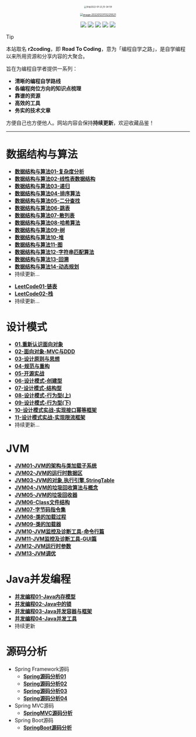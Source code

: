 <p align="center">
    <a href="http:www.superchu.com/" target="_blank">
        <img src="https://fechin-picgo.oss-cn-shanghai.aliyuncs.com/PicGo/Xnip2022-01-23_15-34-59.png" alt="Xnip2022-01-23_15-34-59" style="zoom:40%;" />
    </a>
</p>
<p align="center">
    <a href="http:www.superchu.com/" target="_blank">
        <img src="https://fechin-picgo.oss-cn-shanghai.aliyuncs.com/PicGo/Xnip2022-01-23_15-25-3801.png" alt="image-20220123113225521" style="zoom:50%;" />
    </a>
</p>

<p align="center">
  <a href="http://www.zhuguoqing.cn" target="_blank"><img src="https://img.shields.io/badge/%E5%B0%8F%E6%9C%B1%E5%93%A5%E7%9A%84%E5%8D%9A%E5%AE%A2-zhuguoqing.cn-FFFFFF"></a>
  <a href="https://github.com/fechinchu" target="_blank"><img src="https://img.shields.io/badge/fechinchu-github-000000"></a>
  <a href="https://space.bilibili.com/38255113" target="_blank"><img src="https://img.shields.io/badge/%E6%88%91%E7%9A%84%E4%B8%BB%E9%A1%B5-bilibili-FB7299"></a>
  <a href="https://fechinchu.github.io/free-log/" target="_blank"><img src="https://img.shields.io/badge/free--log-%E6%88%91%E7%9A%84%E5%BC%80%E6%BA%90%E9%A1%B9%E7%9B%AE-158170"></a>
  <a href="http://www.zhuguoqing.cn/?p=2569" target="_blank">
    <img src="https://img.shields.io/badge/%E8%81%94%E7%B3%BB%E6%88%91-%E5%B0%8F%E6%9C%B1%E5%93%A5-orange">
  </a>
</p>

> [!TIP]
>  本站取名 **r2coding**，即 **Road To Coding**，意为「编程自学之路」，是自学编程以来所用资源和分享内容的大聚合。
>  
>  旨在为编程自学者提供一系列：
>  - **清晰的编程自学路线**
>  - **各编程岗位方向的知识点梳理**
>  - **靠谱的资源**
>  - **高效的工具**
>  - **务实的技术文章**
>
> 方便自己也方便他人。网站内容会保持**持续更新**，欢迎收藏品鉴！

---

# 数据结构与算法

<!-- panels:start -->

<!-- div:left-panel -->

* [**数据结构与算法01-复杂度分析**](数据结构与算法/数据结构与算法01-复杂度分析)
* [**数据结构与算法02-线性表数据结构**](数据结构与算法/数据结构与算法02-线性表数据结构)
* [**数据结构与算法03-递归**](数据结构与算法/数据结构与算法03-递归)
* [**数据结构与算法04-排序算法**](数据结构与算法/数据结构与算法04-排序算法)
* [**数据结构与算法05-二分查找**](数据结构与算法/数据结构与算法05-二分查找)
* [**数据结构与算法06-跳表**](数据结构与算法/数据结构与算法06-跳表)
* [**数据结构与算法07-散列表**](数据结构与算法/数据结构与算法07-散列表)
* [**数据结构与算法08-哈希算法**](数据结构与算法/数据结构与算法08-哈希算法)
* [**数据结构与算法09-树**](数据结构与算法/数据结构与算法09-树)
* [**数据结构与算法10-堆**](数据结构与算法/数据结构与算法10-堆)
* [**数据结构与算法11-图**](数据结构与算法/数据结构与算法11-图)
* [**数据结构与算法12-字符串匹配算法**](数据结构与算法/数据结构与算法12-字符串匹配算法)
* [**数据结构与算法13-回溯**](数据结构与算法/数据结构与算法13-回溯)
* [**数据结构与算法14-动态规划**](数据结构与算法/数据结构与算法14-动态规划)
* 持续更新...

<!-- div:right-panel -->

* [**LeetCode01-链表**](数据结构与算法/LeetCode01-链表)
* [**LeetCode02-栈**](数据结构与算法/LeetCode02-栈)
* 持续更新...
<!-- panels:end -->

# 设计模式

* [**01.重新认识面向对象**](设计模式/01-重新认识面向对象)
* [**02-面向对象-MVC与DDD**](设计模式/02-面向对象-MVC与DDD)
* [**03-设计原则与思想**](设计模式/03-设计原则与思想)
* [**04-规范与重构**](设计模式/04-规范与重构)
* [**05-开源实战**](设计模式/05-开源实战)
* [**06-设计模式-创建型**](设计模式/06-设计模式-创建型)
* [**07-设计模式-结构型**](设计模式/07-设计模式-结构型)
* [**08-设计模式-行为型(上)**](设计模式/08-设计模式-行为型(上))
* [**09-设计模式-行为型(下)**](设计模式/09-设计模式-行为型(下))
* [**10-设计模式实战-实现接口幂等框架**](设计模式/10-设计模式实战-实现接口幂等框架)
* [**11-设计模式实战-实现限流框架**](设计模式/11-设计模式实战-实现限流框架)
* 持续更新...

# JVM

* [**JVM01-JVM的架构与类加载子系统**](JVM/JVM详解01-JVM的架构与类加载子系统)
* [**JVM02-JVM的运行时数据区**](JVM/JVM详解02-JVM的运行时数据区)
* [**JVM03-JVM的对象,执行引擎,StringTable**](JVM/JVM详解03-JVM的对象,执行引擎,StringTable)
* [**JVM04-JVM的垃圾回收算法与概念**](JVM/JVM详解04-JVM的垃圾回收算法与概念)
* [**JVM05-JVM的垃圾回收器**](JVM/JVM详解05-JVM的垃圾回收器)
* [**JVM06-Class文件结构**](JVM/JVM详解06-Class文件结构)
* [**JVM07-字节码指令集**](JVM/JVM详解07-字节码指令集)
* [**JVM08-类的加载过程**](JVM/JVM详解08-类的加载过程)
* [**JVM09-类的加载器**](JVM/JVM详解09-类的加载器)
* [**JVM10-JVM监控及诊断工具-命令行篇**](JVM/JVM详解10-JVM监控及诊断工具-命令行篇)
* [**JVM11-JVM监控及诊断工具-GUI篇**](JVM/JVM详解11-JVM监控及诊断工具-GUI篇)
* [**JVM12-JVM运行时参数**](JVM/JVM详解12-JVM运行时参数)
* [**JVM13-JVM调优**](JVM/JVM详解13-JVM调优)

# Java并发编程

* [**并发编程01-Java内存模型**](Java并发编程/并发编程01-Java内存模型)
* [**并发编程02-Java中的锁**](Java并发编程/并发编程02-Java中的锁)
* [**并发编程03-Java并发容器与框架**](Java并发编程/并发编程03-Java并发容器和框架)
* [**并发编程04-Java并发工具**](Java并发编程/并发编程04-Java并发工具)
* 持续更新

# 源码分析

* Spring Framework源码
  * [**Spring源码分析01**](源码/Spring全家桶源码/Spring源码分析01)
  * [**Spring源码分析02**](源码/Spring全家桶源码/Spring源码分析02)
  * [**Spring源码分析03**](源码/Spring全家桶源码/Spring源码分析03)
  * [**Spring源码分析04**](源码/Spring全家桶源码/Spring源码分析04)
* Spring MVC源码
  * [**SpringMVC源码分析**](源码/Spring全家桶源码/SpringMVC源码分析)
* Spring Boot源码
  * [**SpringBoot源码分析**](源码/Spring全家桶源码/SpringBoot源码分析)


